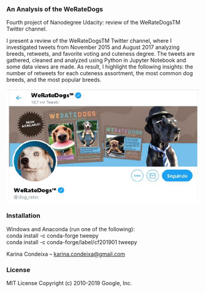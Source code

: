 ### An Analysis of the WeRateDogs
Fourth project of Nanodegree Udacity: review of the WeRateDogsTM Twitter channel.<br/> 

I present a review of the WeRateDogsTM Twitter channel, where I investigated tweets from November 2015 and August 2017 analyzing breeds, retweets, and favorite voting and cuteness degree. The tweets are gathered, cleaned and analyzed using Python in Jupyter Notebook and some data views are made. As result, I highlight the following insights: the number of retweets for each cuteness assortment, the most common dog breeds, and the most popular breeds.<br/> 

<img src = "images/WeRateDogs.png" align="middle" width=600 height=300>  <br/> 

### Installation<br/> 
Windows and Anaconda (run one of the following):<br/> 
conda install -c conda-forge tweepy<br/> 
conda install -c conda-forge/label/cf201901 tweepy <br/> 

Karina Condeixa – karina.condeixa@gmail.com

### License
MIT License
Copyright (c) 2010-2019 Google, Inc. 



